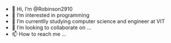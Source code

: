 - 👋 Hi, I’m @Robinson2910
- 👀 I’m interested in programming
- 🌱 I’m currentlly studying computer science and engineer at VIT
- 💞️ I’m looking to collaborate on ...
- 📫 How to reach me ...

<!---
Robinson2910/Robinson2910 is a ✨ special ✨ repository because its `README.md` (this file) appears on your GitHub profile.
You can click the Preview link to take a look at your changes.
--->
